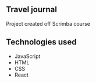 ## Travel journal
Project created off Scrimba course

## Technologies used
- JavaScript
- HTML
- CSS
- React
